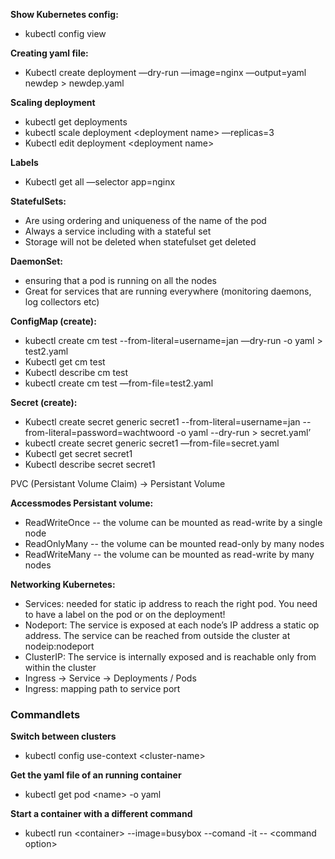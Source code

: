 **Show Kubernetes config:**

- kubectl config view

**Creating yaml file:** 

- Kubectl create deployment —dry-run —image=nginx —output=yaml newdep > newdep.yaml

**Scaling deployment**

- kubectl get deployments
- kubectl scale deployment \<deployment name\> —replicas=3
- Kubectl edit deployment \<deployment name\>

**Labels** 

- Kubectl get all —selector app=nginx

**StatefulSets:**

- Are using ordering and uniqueness of the name of the pod
- Always a service including with a stateful set
- Storage will not be deleted when statefulset get deleted

**DaemonSet:**

- ensuring that a pod is running on all the nodes
- Great for services that are running everywhere (monitoring daemons, log collectors etc)

**ConfigMap (create):**

- kubectl create cm test --from-literal=username=jan —dry-run -o yaml > test2.yaml
- Kubectl get cm test
- Kubectl describe cm test
- kubectl create cm test —from-file=test2.yaml

**Secret (create):**

- Kubectl create secret generic secret1 --from-literal=username=jan --from-literal=password=wachtwoord -o yaml --dry-run > secret.yaml’
- kubectl create secret generic secret1 —from-file=secret.yaml
- Kubectl get secret secret1
- Kubectl describe secret secret1



PVC (Persistant Volume Claim) -> Persistant Volume 

**Accessmodes Persistant volume:**

- ReadWriteOnce -- the volume can be mounted as read-write by a single node
- ReadOnlyMany -- the volume can be mounted read-only by many nodes
- ReadWriteMany -- the volume can be mounted as read-write by many nodes


**Networking Kubernetes:**

- Services: needed for static ip address to reach the right pod. You need to have a label on the pod or on the deployment!
- Nodeport: The service is exposed at each node’s IP address a static op address. The service can be reached from outside the cluster at nodeip:nodeport
- ClusterIP: The service is internally exposed and is reachable only from within the cluster
- Ingress -> Service -> Deployments / Pods 
- Ingress: mapping path to service port 

### Commandlets 

**Switch between clusters** 

- kubectl config use-context \<cluster-name\>

**Get the yaml file of an running container**

- kubectl get pod \<name\> -o yaml

**Start a container with a different command**

- kubectl run \<container\> --image=busybox --comand -it  -- \<command option\> 